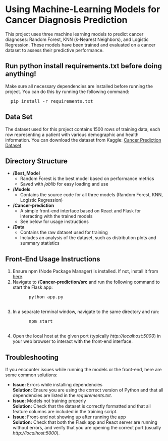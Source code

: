 <h1>Using Machine-Learning Models for Cancer Diagnosis Prediction</h1>

<p>This project uses three machine learning models to predict cancer diagnoses: Random Forest, KNN (k-Nearest Neighbors), and Logistic Regression. These models have been trained and evaluated on a cancer dataset to assess their predictive performance.</p>

<h2>Run <b>python install requirements.txt</b> before doing anything!</h2>

<p>Make sure all necessary dependencies are installed before running the project. You can do this by running the following command:</p>
<pre>
  pip install -r requirements.txt
</pre>

<h2>Data Set</h2>
<p>The dataset used for this project contains 1500 rows of training data, each row representing a patient with various demographic and health information. You can download the dataset from Kaggle: 
  <a href="https://www.kaggle.com/datasets/rabieelkharoua/cancer-prediction-dataset?resource=download" target="_blank">Cancer Prediction Dataset</a></p>

<h2>Directory Structure</h2>
<ul>
  <li><b>/Best_Model</b>
    <ul>
      <li>Random Forest is the best model based on performance metrics</li>
      <li>Saved with <i>joblib</i> for easy loading and use</li>
    </ul>
  </li>
  <li><b>/Models</b>
    <ul>
      <li>Contains the source code for all three models (Random Forest, KNN, Logistic Regression)</li>
    </ul>
  </li>
  <li><b>/Cancer-prediction</b>
    <ul>
      <li>A simple front-end interface based on React and Flask for interacting with the trained models</li>
      <li>See below for usage instructions</li>
    </ul>
  </li>
  <li><b>/Data</b>
    <ul>
      <li>Contains the raw dataset used for training</li>
      <li>Includes an analysis of the dataset, such as distribution plots and summary statistics</li>
    </ul>
  </li>
</ul>

<h2>Front-End Usage Instructions</h2>
<ol>
  <li>Ensure npm (Node Package Manager) is installed. If not, install it from <a href="https://www.npmjs.com/get-npm" target="_blank">here</a>.</li>
  <li>Navigate to <b>/Cancer-prediction/src</b> and run the following command to start the Flask app:
    <pre>
      python app.py
    </pre>
  </li>
  <li>In a separate terminal window, navigate to the same directory and run:
    <pre>
      npm start
    </pre>
  </li>
  <li>Open the local host at the given port (typically <i>http://localhost:5000</i>) in your web browser to interact with the front-end interface.</li>
</ol>

<h2>Troubleshooting</h2>
<p>If you encounter issues while running the models or the front-end, here are some common solutions:</p>
<ul>
  <li><b>Issue:</b> Errors while installing dependencies<br><b>Solution:</b> Ensure you are using the correct version of Python and that all dependencies are listed in the <i>requirements.txt</i>.</li>
  <li><b>Issue:</b> Models not training properly<br><b>Solution:</b> Check that the dataset is correctly formatted and that all feature columns are included in the training script.</li>
  <li><b>Issue:</b> Front-end not showing up after running the app<br><b>Solution:</b> Check that both the Flask app and React server are running without errors, and verify that you are opening the correct port (usually <i>http://localhost:5000</i>).</li>
</ul>
